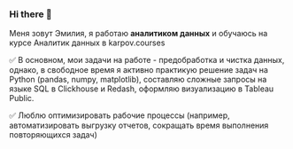 ### Hi there 👋

<!--
**EmiliaMaul/EmiliaMaul** is a ✨ _special_ ✨ repository because its `README.md` (this file) appears on your GitHub profile.

Here are some ideas to get you started:

- 🔭 I’m currently working on ...
- 🌱 I’m currently learning ...
- 👯 I’m looking to collaborate on ...
- 🤔 I’m looking for help with ...
- 💬 Ask me about ...
- 📫 How to reach me: ...
- 😄 Pronouns: ...
- ⚡ Fun fact: ...
-->

Меня зовут Эмилия, я работаю **аналитиком данных** и обучаюсь на курсе Аналитик данных в karpov.courses

:white_check_mark:	В основном, мои задачи на работе - предобработка и чистка данных, однако, в свободное время я активно практикую решение задач на Python (pandas, numpy, matplotlib), составляю сложные запросы на языке SQL в Clickhouse и Redash, оформляю визуализацию в Tableau Public. 


:white_check_mark:	Люблю оптимизировать рабочие процессы (например, автоматизировать выгрузку отчетов, сокращать время выполнения повторяющихся задач)
